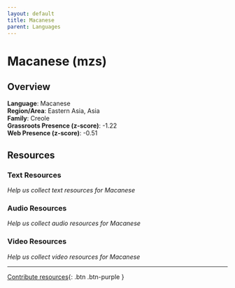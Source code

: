 ```yaml
---
layout: default
title: Macanese
parent: Languages
---
```


# Macanese (mzs)

## Overview

**Language**: Macanese  
**Region/Area**: Eastern Asia, Asia  
**Family**: Creole  
**Grassroots Presence (z-score)**: -1.22  
**Web Presence (z-score)**: -0.51  

## Resources

### Text Resources
*Help us collect text resources for Macanese*

### Audio Resources
*Help us collect audio resources for Macanese*

### Video Resources
*Help us collect video resources for Macanese*

---

[Contribute resources](https://forms.office.com/e/1SfLJx3u1r){: .btn .btn-purple }
